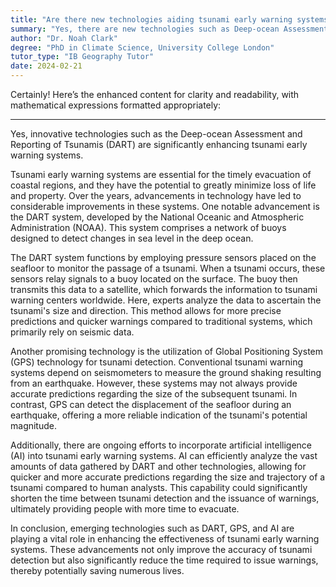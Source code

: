 ```yaml
---
title: "Are there new technologies aiding tsunami early warning systems?"
summary: "Yes, there are new technologies such as Deep-ocean Assessment and Reporting of Tsunamis (DART) aiding tsunami early warning systems."
author: "Dr. Noah Clark"
degree: "PhD in Climate Science, University College London"
tutor_type: "IB Geography Tutor"
date: 2024-02-21
---
```


Certainly! Here’s the enhanced content for clarity and readability, with mathematical expressions formatted appropriately:

---

Yes, innovative technologies such as the Deep-ocean Assessment and Reporting of Tsunamis (DART) are significantly enhancing tsunami early warning systems.

Tsunami early warning systems are essential for the timely evacuation of coastal regions, and they have the potential to greatly minimize loss of life and property. Over the years, advancements in technology have led to considerable improvements in these systems. One notable advancement is the DART system, developed by the National Oceanic and Atmospheric Administration (NOAA). This system comprises a network of buoys designed to detect changes in sea level in the deep ocean.

The DART system functions by employing pressure sensors placed on the seafloor to monitor the passage of a tsunami. When a tsunami occurs, these sensors relay signals to a buoy located on the surface. The buoy then transmits this data to a satellite, which forwards the information to tsunami warning centers worldwide. Here, experts analyze the data to ascertain the tsunami's size and direction. This method allows for more precise predictions and quicker warnings compared to traditional systems, which primarily rely on seismic data.

Another promising technology is the utilization of Global Positioning System (GPS) technology for tsunami detection. Conventional tsunami warning systems depend on seismometers to measure the ground shaking resulting from an earthquake. However, these systems may not always provide accurate predictions regarding the size of the subsequent tsunami. In contrast, GPS can detect the displacement of the seafloor during an earthquake, offering a more reliable indication of the tsunami's potential magnitude.

Additionally, there are ongoing efforts to incorporate artificial intelligence (AI) into tsunami early warning systems. AI can efficiently analyze the vast amounts of data gathered by DART and other technologies, allowing for quicker and more accurate predictions regarding the size and trajectory of a tsunami compared to human analysts. This capability could significantly shorten the time between tsunami detection and the issuance of warnings, ultimately providing people with more time to evacuate.

In conclusion, emerging technologies such as DART, GPS, and AI are playing a vital role in enhancing the effectiveness of tsunami early warning systems. These advancements not only improve the accuracy of tsunami detection but also significantly reduce the time required to issue warnings, thereby potentially saving numerous lives.
    